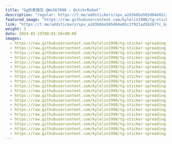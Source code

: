 ```yaml
---
title: "Gg的表情包 @Wx567890 — @stckrRobot"
description: "regular: https://t.me/addstickers/spv_a2d3b6ba565d64e02c2f921ad5b2677c_by_stckrRobot"
featured_image: "https://raw.githubusercontent.com/kylelin1998/tg-sticker-spreading-worldwide-images/main/img/1e352268-eb96-4a3f-aeb9-e19b781cb6ed.jpg"
link: "https://t.me/addstickers/spv_a2d3b6ba565d64e02c2f921ad5b2677c_by_stckrRobot"
weight: 3
date: 2024-05-15T08:01:56+08:00
images:
  - https://raw.githubusercontent.com/kylelin1998/tg-sticker-spreading-worldwide-images/main/img/1e352268-eb96-4a3f-aeb9-e19b781cb6ed.jpg
  - https://raw.githubusercontent.com/kylelin1998/tg-sticker-spreading-worldwide-images/main/img/834f149f-1377-4b5c-a90c-14e8607828ab.jpg
  - https://raw.githubusercontent.com/kylelin1998/tg-sticker-spreading-worldwide-images/main/img/48b546c6-4ffd-4b0a-97a5-e496f849a64d.jpg
  - https://raw.githubusercontent.com/kylelin1998/tg-sticker-spreading-worldwide-images/main/img/ec1207e0-1ed0-45b6-a8c4-96e0ce19bbcc.jpg
  - https://raw.githubusercontent.com/kylelin1998/tg-sticker-spreading-worldwide-images/main/img/1e8ab007-f100-497d-a5c1-25a890552074.jpg
  - https://raw.githubusercontent.com/kylelin1998/tg-sticker-spreading-worldwide-images/main/img/11322a02-c83d-4008-9091-fd423883f460.jpg
  - https://raw.githubusercontent.com/kylelin1998/tg-sticker-spreading-worldwide-images/main/img/b2e0d73f-aca2-4b5a-a860-683c7e7ac568.jpg
  - https://raw.githubusercontent.com/kylelin1998/tg-sticker-spreading-worldwide-images/main/img/1a89e289-5c60-4653-9e17-77c5c469f491.jpg
  - https://raw.githubusercontent.com/kylelin1998/tg-sticker-spreading-worldwide-images/main/img/1f1e8edb-30dd-498b-90d6-525020c50671.jpg
  - https://raw.githubusercontent.com/kylelin1998/tg-sticker-spreading-worldwide-images/main/img/56ea174f-e3c5-4506-a0ac-2e22f5167308.jpg
  - https://raw.githubusercontent.com/kylelin1998/tg-sticker-spreading-worldwide-images/main/img/97ace2ab-83a5-42e7-a026-a088764ddf8e.jpg
  - https://raw.githubusercontent.com/kylelin1998/tg-sticker-spreading-worldwide-images/main/img/6deae27a-78c4-4fac-bba1-dae0565e039a.jpg
  - https://raw.githubusercontent.com/kylelin1998/tg-sticker-spreading-worldwide-images/main/img/d303b8c5-9bc4-4622-92d0-f8d2213740ec.jpg
  - https://raw.githubusercontent.com/kylelin1998/tg-sticker-spreading-worldwide-images/main/img/e631b89d-06ca-4644-8e03-f0687f99aa64.jpg
  - https://raw.githubusercontent.com/kylelin1998/tg-sticker-spreading-worldwide-images/main/img/bd7b9f33-b71e-41d5-8026-1fade1311672.jpg
  - https://raw.githubusercontent.com/kylelin1998/tg-sticker-spreading-worldwide-images/main/img/f2c0593d-0983-4ca4-b70d-40ac576da254.jpg
  - https://raw.githubusercontent.com/kylelin1998/tg-sticker-spreading-worldwide-images/main/img/484fd541-1fe7-40e0-a28d-57d610c73501.jpg
  - https://raw.githubusercontent.com/kylelin1998/tg-sticker-spreading-worldwide-images/main/img/eaa74b8f-598c-4462-bd2c-99f481bd315a.jpg
  - https://raw.githubusercontent.com/kylelin1998/tg-sticker-spreading-worldwide-images/main/img/24aee402-0b0b-44a5-a983-187d9d4ea81b.jpg
  - https://raw.githubusercontent.com/kylelin1998/tg-sticker-spreading-worldwide-images/main/img/ef0a138b-1fa8-4e11-b581-9d8252318dc4.jpg
---
```

